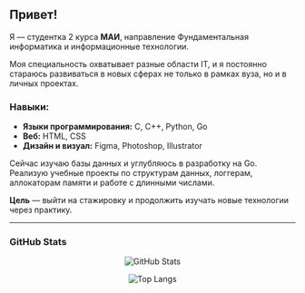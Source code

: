## Привет! 

Я — студентка 2 курса **МАИ**, направление Фундаментальная информатика и информационные технологии.

Моя специальность охватывает разные области IT, и я постоянно стараюсь развиваться в новых сферах не только в рамках вуза, но и в личных проектах.


### Навыки:

* **Языки программирования:** C, C++, Python, Go
* **Веб:** HTML, CSS
* **Дизайн и визуал:** Figma, Photoshop, Illustrator

Сейчас изучаю базы данных и углубляюсь в разработку на Go. Реализую учебные проекты по структурам данных, логгерам, аллокаторам памяти и работе с длинными числами.

**Цель** — выйти на стажировку и продолжить изучать новые технологии через практику.

---

### GitHub Stats

<p align="center">
  <img src="https://github-readme-stats.vercel.app/api?username=evakaiing&show_icons=true&theme=default" alt="GitHub Stats" />
</p>

<p align="center">
  <img src="https://github-readme-stats.vercel.app/api/top-langs/?username=evakaiing&layout=compact" alt="Top Langs" />
</p>

